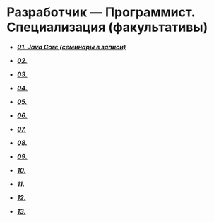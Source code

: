 # Разработчик — Программист. Специализация (факультативы) 

- ***[01. Java Core (семинары в записи)]()***

- ***[02. ]()***

- ***[03. ]()***

- ***[04. ]()***

- ***[05. ]()***

- ***[06. ]()***

- ***[07. ]()***

- ***[08. ]()***

- ***[09. ]()***

- ***[10. ]()***

- ***[11. ]()***

- ***[12. ]()***

- ***[13. ]()***
